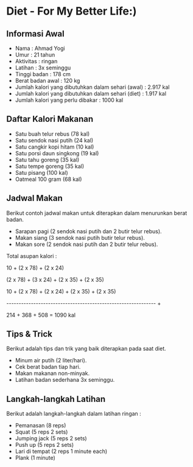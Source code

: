 # Diet - For My Better Life:)

## Informasi Awal
- Nama : Ahmad Yogi
- Umur : 21 tahun
- Aktivitas : ringan
- Latihan : 3x seminggu
- Tinggi badan : 178 cm
- Berat badan awal : 120 kg
- Jumlah kalori yang dibutuhkan dalam sehari (awal) : 2.917 kal
- Jumlah kalori yang dibutuhkan dalam sehari (diet) : 1.917 kal
- Jumlah kalori yang perlu dibakar : 1000 kal

## Daftar Kalori Makanan
- Satu buah telur rebus (78 kal)
- Satu sendok nasi putih (24 kal)
- Satu cangkir kopi hitam (10 kal)
- Satu porsi daun singkong (19 kal)
- Satu tahu goreng (35 kal)
- Satu tempe goreng (35 kal)
- Satu pisang (100 kal)
- Oatmeal 100 gram (68 kal)

## Jadwal Makan
Berikut contoh jadwal makan untuk diterapkan dalam menurunkan berat badan.
- Sarapan pagi (2 sendok nasi  putih dan 2 butir telur rebus).
- Makan siang (3 sendok nasi putih butir telur rebus).
- Makan sore (2 sendok nasi putih dan 2 butir telur rebus).

Total asupan kalori :

10 + (2 x 78) + (2 x 24)

(2 x 78) + (3 x 24) + (2 x 35) + (2 x 35)

10 + (2 x 78) + (2 x 24) + (2 x 35) + (2 x 35)

------------------------------------------------------------- +

214 + 368 + 508 = 1090 kal

## Tips & Trick
Berikut adalah tips dan trik yang baik diterapkan pada saat diet.
- Minum air putih (2 liter/hari).
- Cek berat badan tiap hari.
- Makan makanan non-minyak.
- Latihan badan sederhana 3x seminggu.

## Langkah-langkah Latihan
Berikut adalah langkah-langkah dalam latihan ringan :
- Pemanasan (8 reps)
- Squat (5 reps 2 sets)
- Jumping jack (5 reps 2 sets)
- Push up (5 reps 2 sets)
- Lari di tempat (2 reps 1 minute each)
- Plank (1 minute)
